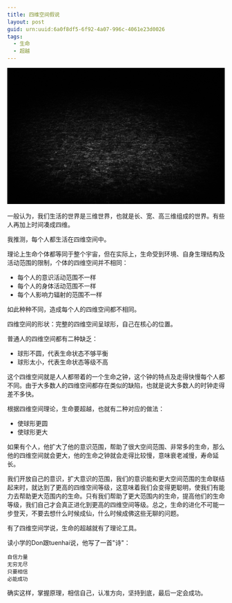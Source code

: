 ```yaml
---
title: 四维空间假说
layout: post
guid: urn:uuid:6a0f8df5-6f92-4a07-996c-4061e23d0026
tags:
  - 生命
  - 超越
---
```



[![](/media/files/2013/11/05/swkj.png)](https://bolg-1257385283.cos.ap-chengdu.myqcloud.com/2013/11/05/swkj.png)

一般认为，我们生活的世界是三维世界，也就是长、宽、高三维组成的世界。有些人再加上时间凑成四维。

我推测，每个人都生活在四维空间中。

理论上生命个体都等同于整个宇宙，但在实际上，生命受到环境、自身生理结构及活动范围的限制，个体的四维空间并不相同：

*  每个人的意识活动范围不一样
*  每个人的身体活动范围不一样
*  每个人影响力辐射的范围不一样

如此种种不同，造成每个人的四维空间都不相同。

四维空间的形状：完整的四维空间呈球形，自己在核心的位置。

普通人的四维空间都有二种缺乏：

*  球形不圆，代表生命状态不够平衡
*  球形太小，代表生命状态等级不高

这个四维空间就是人人都带着的一个生命之钟，这个钟的特点及走得快慢每个人都不同。由于大多数人的四维空间都存在类似的缺陷，也就是说大多数人的时钟走得差不多快。

根据四维空间理论，生命要超越，也就有二种对应的做法：

*  使球形更圆
*  使球形更大

如果有个人，他扩大了他的意识范围，帮助了很大空间范围、非常多的生命，那么他的四维空间就会更大，他的生命之钟就会走得比较慢，意味衰老减慢，寿命延长。

我们开放自己的意识，扩大意识的范围，我们的意识能和更大空间范围的生命联结起来时，就达到了更高的四维空间等级，这意味着我们会变得更聪明，使我们有能力去帮助更大范围内的生命。只有我们帮助了更大范围内的生命，提高他们的生命等级，我们自己才会真正进化到更高的四维空间等级。总之，生命的进化不可能一步登天，不要去想什么时候成仙，什么时候成佛这些无聊的问题。

有了四维空间学说，生命的超越就有了理论工具。

读小学的Don跟tuenhai说，他写了一首"诗"：

```
自信力量
无穷无尽
只要相信
必能成功
```

确实这样，掌握原理，相信自己，认准方向，坚持到底，最后一定会成功。